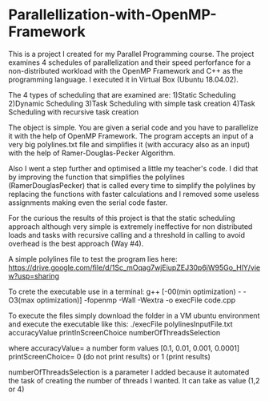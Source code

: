 # Parallellization-with-OpenMP-Framework
This is a project I created for my Parallel Programming course.
The project examines 4 schedules of parallelization and their speed perforfance for a non-distributed workload with the OpenMP Framework and C++ as the programming language.
I executed it in Virtual Box (Ubuntu 18.04.02).

The 4 types of scheduling that are examined are:
  1)Static Scheduling
  2)Dynamic Scheduling
  3)Task Scheduling with simple task creation
  4)Task Scheduling with recursive task creation

The object is simple. You are given a serial code and you have to parallelize it with the help of OpenMP Framework.
The program accepts an input of a very big polylines.txt file and simplifies it (with accuracy also as an input) with the help of Ramer-Douglas-Pecker Algorithm.

Also I went a step further and optimised a little my teacher's code. I did that by improving the function that simplifies the polylines (RamerDouglasPecker) that is called every time to simplify the polylines by replacing the functions with faster calculations and I removed some useless assignments making even the serial code faster.

For the curious the results of this project is that the static scheduling approach although very simple is extremely ineffective for non distributed loads and tasks with recursive calling and a threshold in calling to avoid overhead is the best approach (Way #4).

A simple polylines file to test the program lies here:
https://drive.google.com/file/d/1Sc_mOqag7wjEiupZEJ30p6jW95Go_HlY/view?usp=sharing

To crete the executable use in a terminal:
g++ [-00(min optimization) - -O3(max optimization)] -fopenmp -Wall -Wextra -o execFile code.cpp

To execute the files simply download the folder in a VM ubuntu environment and execute the executable like this:
./execFile polylinesInputFile.txt accuracyValue printInScreenChoice numberOfThreadsSelection

where accuracyValue= a number form values [0.1, 0.01, 0.001, 0.0001]
printScreenChoice= 0 (do not print results) or 1 (print results)

numberOfThreadsSelection is a parameter I added because it automated the task of creating the number of threads I wanted. It can take as value (1,2 or 4)
